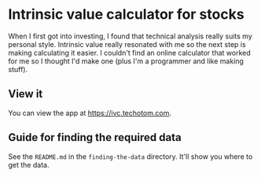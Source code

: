 # Intrinsic value calculator for stocks
When I first got into investing, I found that technical analysis really suits my personal style. Intrinsic value really resonated with me so the next step is making calculating it easier. I couldn't find an online calculator that worked for me so I thought I'd make one (plus I'm a programmer and like making stuff).

## View it
You can view the app at https://ivc.techotom.com.

## Guide for finding the required data
See the `README.md` in the `finding-the-data` directory. It'll show you where to get the data.
